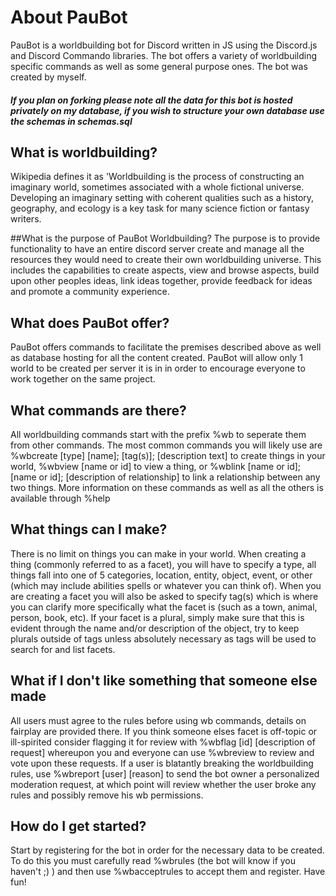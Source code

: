 # About PauBot
PauBot is a worldbuilding bot for Discord written in JS using the Discord.js and Discord Commando libraries. The bot offers a variety of worldbuilding specific commands as well as some general purpose ones. The bot was created by myself.

##### If you plan on forking please note all the data for this bot is hosted privately on my database, if you wish to structure your own database use the schemas in schemas.sql

## What is worldbuilding?
Wikipedia defines it as 'Worldbuilding is the process of constructing an imaginary world, sometimes associated with a whole fictional universe. Developing an imaginary setting with coherent qualities such as a history, geography, and ecology is a key task for many science fiction or fantasy writers.

##What is the purpose of PauBot Worldbuilding?
The purpose is to provide functionality to have an entire discord server create and manage all the resources they would need to create their own worldbuilding universe. This includes the capabilities to create aspects, view and browse aspects, build upon other peoples ideas, link ideas together, provide feedback for ideas and promote a community experience.
## What does PauBot offer?
PauBot offers commands to facilitate the premises described above as well as database hosting for all the content created. PauBot will allow only 1 world to be created per server it is in in order to encourage everyone to work together on the same project.

## What commands are there?
All worldbuilding commands start with the prefix %wb to seperate them from other commands. The most common commands you will likely use are %wbcreate [type] [name]; [tag(s)]; [description text] to create things in your world, %wbview [name or id] to view a thing, or %wblink [name or id]; [name or id]; [description of relationship] to link a relationship between any two things. More information on these commands as well as all the others is available through %help

## What things can I make?
There is no limit on things you can make in your world. When creating a thing (commonly referred to as a facet), you will have to specify a type, all things fall into one of 5 categories, location, entity, object, event, or other (which may include abilities spells or whatever you can think of). When you are creating a facet you will also be asked to specify tag(s) which is where you can clarify more specifically what the facet is (such as a town, animal, person, book, etc). If your facet is a plural, simply make sure that this is evident through the name and/or description of the object, try to keep plurals outside of tags unless absolutely necessary as tags will be used to search for and list facets.

## What if I don\'t like something that someone else made
All users must agree to the rules before using wb commands, details on fairplay are provided there. If you think someone elses facet is off-topic or ill-spirited consider flagging it for review with %wbflag [id] [description of request] whereupon you and everyone can use %wbreview to review and vote upon these requests. If a user is blatantly breaking the worldbuilding rules, use %wbreport [user] [reason] to send the bot owner a personalized moderation request, at which point will review whether the user broke any rules and possibly remove his wb permissions.

## How do I get started?
Start by registering for the bot in order for the necessary data to be created. To do this you must carefully read %wbrules (the bot will know if you haven\'t ;) ) and then use %wbacceptrules to accept them and register. Have fun!
